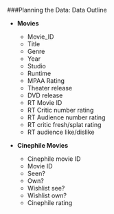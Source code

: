 ###Planning the Data: Data Outline

* **Movies**
  * Movie_ID
  * Title
  * Genre
  * Year
  * Studio
  * Runtime
  * MPAA Rating
  * Theater release
  * DVD release
  * RT Movie ID
  * RT Critic number rating
  * RT Audience number rating
  * RT critic fresh/splat rating
  * RT audience like/dislike

* **Cinephile Movies**
  * Cinephile movie ID
  * Movie ID
  * Seen?
  * Own?
  * Wishlist see?
  * Wishlist own?
  * Cinephile rating